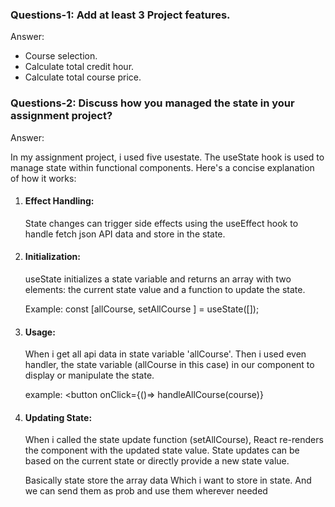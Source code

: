 ### Questions-1: Add at least 3 Project features.

Answer:
- Course selection.
- Calculate total credit hour.
- Calculate total course price.



### Questions-2: Discuss how you managed the state in your assignment project?

   Answer:

   In my assignment project, i used five usestate. The useState hook is used to manage state within functional components. Here's a concise explanation of how it works:



1. #### Effect Handling:
   State changes can trigger side effects using the useEffect hook to handle fetch json API data and store in the state.

2. #### Initialization:
   useState initializes a state variable and returns an array with two elements: the current state value and a function to update the state.

   Example: const [allCourse, setAllCourse ] = useState([]);
 
3. #### Usage: 
   When i get all api data in state variable 'allCourse'. Then i used even handler, the state variable (allCourse in this case) in our component to display or manipulate the state.

   example: 
   <button onClick={()=> handleAllCourse(course)}</button>


4. #### Updating State:
   When i called the state update function (setAllCourse), React re-renders the component with the updated state value.
   State updates can be based on the current state or directly provide a new state value.


   Basically state store the array data Which i want to store in state. And we can send them as prob and use them wherever needed
   









